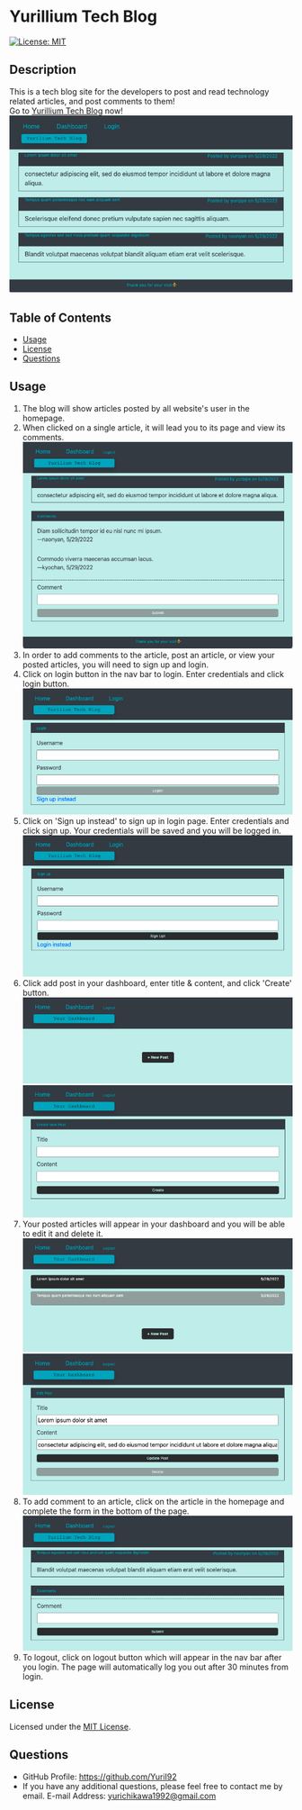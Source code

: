 
# Yurillium Tech Blog
[![License: MIT](https://img.shields.io/badge/License-MIT-yellow.svg)](https://opensource.org/licenses/MIT)

## Description
This is a tech blog site for the developers to post and read technology related articles, and post comments to them!<br/>
Go to [Yurillium Tech Blog](https://quiet-headland-91755.herokuapp.com/) now!
![alt text](./public/images/Screenshot01_home.png)

## Table of Contents
- [Usage](#usage)
- [License](#license)
- [Questions](#questions)

## Usage
1. The blog will show articles posted by all website's user in the homepage.
2. When clicked on a single article, it will lead you to its page and view its comments.
![alt text](./public/images/Screenshot02_single-post.png)
3. In order to add comments to the article, post an article, or view your posted articles, you will need to sign up and login.
4. Click on login button in the nav bar to login. Enter credentials and click login button.
![alt text](./public/images/Screenshot03_login.png)
5. Click on 'Sign up instead' to sign up in login page. Enter credentials and click sign up. Your credentials will be saved and you will be logged in.
![alt text](./public/images/Screenshot04_signup.png)
6. Click add post in your dashboard, enter title & content, and click 'Create' button.
![alt text](./public/images/Screenshot05_dashboard.png)
![alt text](./public/images/Screenshot06_new-post.png)
7. Your posted articles will appear in your dashboard and you will be able to edit it and delete it.
![alt text](./public/images/Screenshot07_my-posts.png)
![alt text](./public/images/Screenshot08_edit-delete-post.png)
8. To add comment to an article, click on the article in the homepage and complete the form in the bottom of the page.
![alt text](./public/images/Screenshot09_add-comments.png)
9. To logout, click on logout button which will appear in the nav bar after you login. The page will automatically log you out after 30 minutes from login.

## License
Licensed under the [MIT License](https://opensource.org/licenses/MIT).
      
## Questions
- GitHub Profile: https://github.com/YuriI92
- If you have any additional questions, please feel free to contact me by email.
  E-mail Address: <yurichikawa1992@gmail.com>
      
  